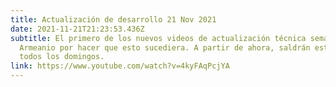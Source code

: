 ```yaml
---
title: Actualización de desarrollo 21 Nov 2021
date: 2021-11-21T21:23:53.436Z
subtitle: El primero de los nuevos videos de actualización técnica semanal de Ergo. Muchísimas gracias a
  Armeanio por hacer que esto sucediera. A partir de ahora, saldrán estas actualizaciones.
  todos los domingos.
link: https://www.youtube.com/watch?v=4kyFAqPcjYA
---
```


